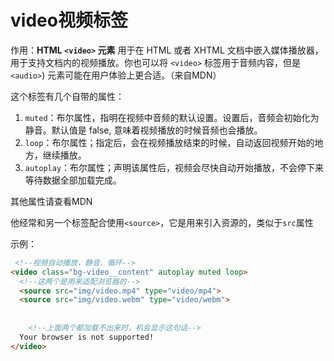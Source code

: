 # video视频标签

作用：**HTML `<video>` 元素** 用于在 HTML 或者 XHTML 文档中嵌入媒体播放器，用于支持文档内的视频播放。你也可以将 `<video>` 标签用于音频内容，但是 `<audio>`) 元素可能在用户体验上更合适。（来自MDN）



这个标签有几个自带的属性：

1. `muted`：布尔属性，指明在视频中音频的默认设置。设置后，音频会初始化为静音。默认值是 false, 意味着视频播放的时候音频也会播放。
2. `loop`：布尔属性；指定后，会在视频播放结束的时候，自动返回视频开始的地方，继续播放。
3. `autoplay`：布尔属性；声明该属性后，视频会尽快自动开始播放，不会停下来等待数据全部加载完成。

其他属性请查看MDN



他经常和另一个标签配合使用`<source>`，它是用来引入资源的，类似于`src`属性

示例：

```html
 <!--视频自动播放，静音，循环-->
<video class="bg-video__content" autoplay muted loop>
  <!--这两个是用来适配浏览器的-->
  <source src="img/video.mp4" type="video/mp4">
  <source src="img/video.webm" type="video/webm">
  
  
	<!--上面两个都加载不出来时，机会显示这句话-->
  Your browser is not supported!
</video>
```

